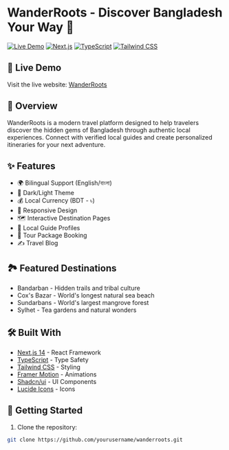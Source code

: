 # WanderRoots - Discover Bangladesh Your Way 🌿

[![Live Demo](https://img.shields.io/badge/demo-online-green.svg)](https://v0-wanderroots-design-2s0wek.vercel.app)
[![Next.js](https://img.shields.io/badge/Next.js-14-blue.svg)](https://nextjs.org/)
[![TypeScript](https://img.shields.io/badge/TypeScript-5-blue.svg)](https://www.typescriptlang.org/)
[![Tailwind CSS](https://img.shields.io/badge/Tailwind-3-blue.svg)](https://tailwindcss.com/)

## 🌟 Live Demo

Visit the live website: [WanderRoots](https://v0-wanderroots-design-2s0wek.vercel.app)

## 🎯 Overview

WanderRoots is a modern travel platform designed to help travelers discover the hidden gems of Bangladesh through authentic local experiences. Connect with verified local guides and create personalized itineraries for your next adventure.

## ✨ Features

- 🌍 Bilingual Support (English/বাংলা)
- 🎨 Dark/Light Theme
- 💰 Local Currency (BDT - ৳)
- 📱 Responsive Design
- 🗺️ Interactive Destination Pages
- 👥 Local Guide Profiles
- 📅 Tour Package Booking
- ✍️ Travel Blog

## 🏞️ Featured Destinations

- Bandarban - Hidden trails and tribal culture
- Cox's Bazar - World's longest natural sea beach
- Sundarbans - World's largest mangrove forest
- Sylhet - Tea gardens and natural wonders

## 🛠️ Built With

- [Next.js 14](https://nextjs.org/) - React Framework
- [TypeScript](https://www.typescriptlang.org/) - Type Safety
- [Tailwind CSS](https://tailwindcss.com/) - Styling
- [Framer Motion](https://www.framer.com/motion/) - Animations
- [Shadcn/ui](https://ui.shadcn.com/) - UI Components
- [Lucide Icons](https://lucide.dev/) - Icons

## 🚀 Getting Started

1. Clone the repository:
```bash
git clone https://github.com/yourusername/wanderroots.git